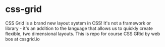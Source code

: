 # css-grid
CSS Grid is a brand new layout system in CSS! It's not a framework or library - it's an addition to the language that allows us to quickly create flexible, two dimensional layouts. This is repo for course CSS GRid by web bos at cssgrid.io
